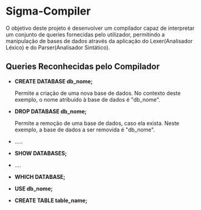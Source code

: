 # Sigma-Compiler
O objetivo deste projeto é desenvolver um compilador capaz de interpretar um conjunto de queries fornecidas pelo utilizador, permitindo a manipulação de bases de dados através da aplicação do Lexer(Analisador Léxico) e do Parser(Analisador Sintático).

  ## Queries Reconhecidas pelo Compilador
- **CREATE DATABASE db_nome;**

  Permite a criação de uma nova base de dados. No contexto deste exemplo, o nome atribuído à base de dados é "db_nome".
- **DROP DATABASE db_nome;**

  Permite a remoção de uma base de dados, caso ela exista. Neste exemplo, a base de dados a ser removida é "db_nome".
- .....
- **SHOW DATABASES;**
- ....
- **WHICH DATABASE;**
- **USE db_nome;**
- **CREATE TABLE table_name;**



  
